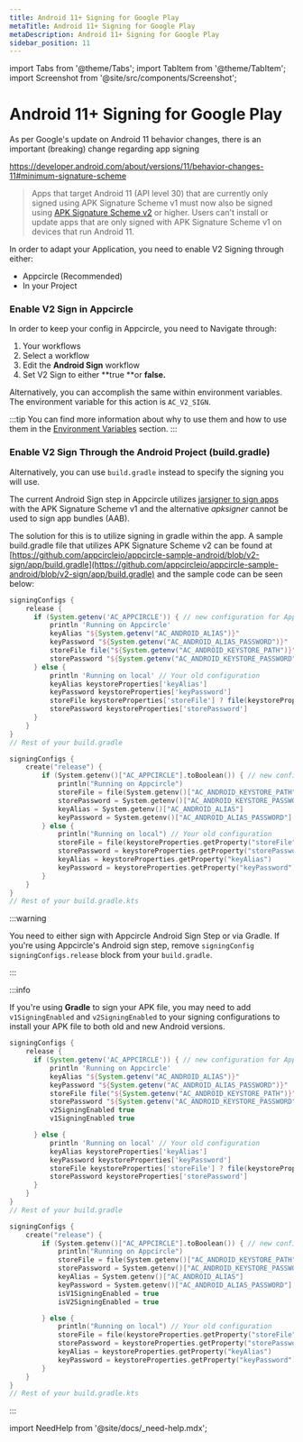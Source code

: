 ```yaml
---
title: Android 11+ Signing for Google Play
metaTitle: Android 11+ Signing for Google Play
metaDescription: Android 11+ Signing for Google Play
sidebar_position: 11
---
```


import Tabs from '@theme/Tabs';
import TabItem from '@theme/TabItem';
import Screenshot from '@site/src/components/Screenshot';

# Android 11+ Signing for Google Play

As per Google's update on Android 11 behavior changes, there is an important (breaking) change regarding app signing

https://developer.android.com/about/versions/11/behavior-changes-11#minimum-signature-scheme

> Apps that target Android 11 (API level 30) that are currently only signed using APK Signature Scheme v1 must now also be signed using [APK Signature Scheme v2](https://source.android.com/security/apksigning/v2) or higher. Users can't install or update apps that are only signed with APK Signature Scheme v1 on devices that run Android 11.

In order to adapt your Application, you need to enable V2 Signing through either:

- Appcircle (Recommended)
- In your Project

### Enable V2 Sign in Appcircle

In order to keep your config in Appcircle, you need to Navigate through:

1. Your workflows
2. Select a workflow
3. Edit the **Android Sign** workflow
4. Set V2 Sign to either **true **or **false.**

<Screenshot url="https://cdn.appcircle.io/docs/assets/build-configuration-android-v2-sign.png" />

Alternatively, you can accomplish the same within environment variables. The environment variable for this action is `AC_V2_SIGN`.

:::tip
You can find more information about why to use them and how to use them in the [Environment Variables](../../environment-variables) section.
:::

### Enable V2 Sign Through the Android Project (build.gradle)

Alternatively, you can use `build.gradle` instead to specify the signing you will use.

The current Android Sign step in Appcircle utilizes [jarsigner to sign apps](https://developer.android.com/studio/build/building-cmdline#bundle_build_gradle) with the APK Signature Scheme v1 and the alternative _apksigner_ cannot be used to sign app bundles (AAB).

The solution for this is to utilize signing in gradle within the app. A sample build.gradle file that utilizes APK Signature Scheme v2 can be found at [https://github.com/appcircleio/appcircle-sample-android/blob/v2-sign/app/build.gradle](https://github.com/appcircleio/appcircle-sample-android/blob/v2-sign/app/build.gradle) and the sample code can be seen below:


<Tabs>
  <TabItem value="groovy" label="build.gradle" default>

```groovy
signingConfigs {
    release {
      if (System.getenv('AC_APPCIRCLE')) { // new configuration for Appcircle
          println 'Running on Appcircle'
          keyAlias "${System.getenv("AC_ANDROID_ALIAS")}"
          keyPassword "${System.getenv("AC_ANDROID_ALIAS_PASSWORD")}"
          storeFile file("${System.getenv("AC_ANDROID_KEYSTORE_PATH")}")
          storePassword "${System.getenv("AC_ANDROID_KEYSTORE_PASSWORD")}"
      } else {
          println 'Running on local' // Your old configuration
          keyAlias keystoreProperties['keyAlias']
          keyPassword keystoreProperties['keyPassword']
          storeFile keystoreProperties['storeFile'] ? file(keystoreProperties['storeFile']) : null
          storePassword keystoreProperties['storePassword']
      }
    }
}
// Rest of your build.gradle

```


  </TabItem>
  <TabItem value="kotlin" label="build.gradle.kts">

```kotlin
signingConfigs {
    create("release") {
        if (System.getenv()["AC_APPCIRCLE"].toBoolean()) { // new configuration for Appcircle
            println("Running on Appcircle")
            storeFile = file(System.getenv()["AC_ANDROID_KEYSTORE_PATH"])
            storePassword = System.getenv()["AC_ANDROID_KEYSTORE_PASSWORD"]
            keyAlias = System.getenv()["AC_ANDROID_ALIAS"]
            keyPassword = System.getenv()["AC_ANDROID_ALIAS_PASSWORD"]
        } else {
            println("Running on local") // Your old configuration
            storeFile = file(keystoreProperties.getProperty("storeFile"))
            storePassword = keystoreProperties.getProperty("storePassword")
            keyAlias = keystoreProperties.getProperty("keyAlias")
            keyPassword = keystoreProperties.getProperty("keyPassword")
        }
    }
}
// Rest of your build.gradle.kts

```

  </TabItem>
</Tabs>

:::warning

You need to either sign with Appcircle Android Sign Step or via Gradle. If you're using Appcircle's Android sign step, remove `signingConfig signingConfigs.release` block from your `build.gradle`.

:::


:::info

If you're using **Gradle** to sign your APK file, you may need to add `v1SigningEnabled` and `v2SigningEnabled` to your signing configurations to install your APK file to both old and new Android versions.


<Tabs>
  <TabItem value="groovy" label="build.gradle" default>

```groovy
signingConfigs {
    release {
      if (System.getenv('AC_APPCIRCLE')) { // new configuration for Appcircle
          println 'Running on Appcircle'
          keyAlias "${System.getenv("AC_ANDROID_ALIAS")}"
          keyPassword "${System.getenv("AC_ANDROID_ALIAS_PASSWORD")}"
          storeFile file("${System.getenv("AC_ANDROID_KEYSTORE_PATH")}")
          storePassword "${System.getenv("AC_ANDROID_KEYSTORE_PASSWORD")}"
          v2SigningEnabled true
          v1SigningEnabled true

      } else {
          println 'Running on local' // Your old configuration
          keyAlias keystoreProperties['keyAlias']
          keyPassword keystoreProperties['keyPassword']
          storeFile keystoreProperties['storeFile'] ? file(keystoreProperties['storeFile']) : null
          storePassword keystoreProperties['storePassword']
      }
    }
}
// Rest of your build.gradle

```


  </TabItem>
  <TabItem value="kotlin" label="build.gradle.kts">

```kotlin
signingConfigs {
    create("release") {
        if (System.getenv()["AC_APPCIRCLE"].toBoolean()) { // new configuration for Appcircle
            println("Running on Appcircle")
            storeFile = file(System.getenv()["AC_ANDROID_KEYSTORE_PATH"])
            storePassword = System.getenv()["AC_ANDROID_KEYSTORE_PASSWORD"]
            keyAlias = System.getenv()["AC_ANDROID_ALIAS"]
            keyPassword = System.getenv()["AC_ANDROID_ALIAS_PASSWORD"]
            isV1SigningEnabled = true
            isV2SigningEnabled = true

        } else {
            println("Running on local") // Your old configuration
            storeFile = file(keystoreProperties.getProperty("storeFile"))
            storePassword = keystoreProperties.getProperty("storePassword")
            keyAlias = keystoreProperties.getProperty("keyAlias")
            keyPassword = keystoreProperties.getProperty("keyPassword")
        }
    }
}
// Rest of your build.gradle.kts
```

  </TabItem>
</Tabs>


:::

import NeedHelp from '@site/docs/\_need-help.mdx';

<NeedHelp />

